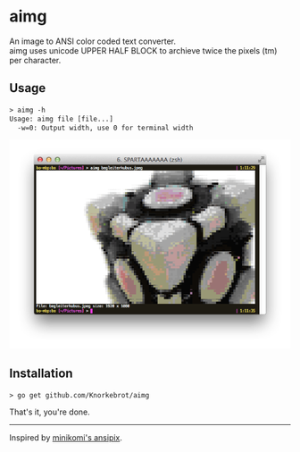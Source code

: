 aimg
====

An image to ANSI color coded text converter.  
aimg uses unicode UPPER HALF BLOCK to archieve twice the pixels (tm) per character.

Usage
-------

	> aimg -h
	Usage: aimg file [file...]
	  -w=0: Output width, use 0 for terminal width

![screenshot](screenshot.png)


Installation
------------

	> go get github.com/Knorkebrot/aimg

That's it, you're done.

- - - -

Inspired by [minikomi's ansipix][1].

[1]: https://github.com/minikomi/ansipix
